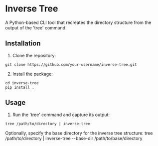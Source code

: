 # Inverse Tree

A Python-based CLI tool that recreates the directory structure from the output of the 'tree' command.

## Installation

1. Clone the repository:
```
git clone https://github.com/your-username/inverse-tree.git
```

2. Install the package:
```
cd inverse-tree
pip install .
```


## Usage

1. Run the 'tree' command and capture its output:
```
tree /path/to/directory | inverse-tree
```

Optionally, specify the base directory for the inverse tree structure:
tree /path/to/directory | inverse-tree --base-dir /path/to/base/directory